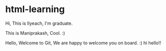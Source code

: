 # html-learning

Hi, This is Ilyeach, I'm graduate. 

This is Maniprakash, Cool. :)

Hello, Welcome to Git, We are happy to welcome you on board. :)
hi hello!!
